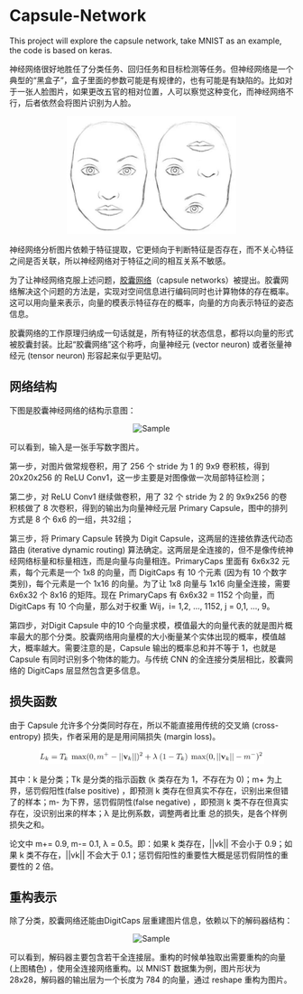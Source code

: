 # Capsule-Network
This project will explore the capsule network, take MNIST as an example, the code is based on keras.


神经网络很好地胜任了分类任务、回归任务和目标检测等任务。但神经网络是一个典型的“黑盒子”，盒子里面的参数可能是有规律的，也有可能是有缺陷的。比如对于一张人脸图片，如果更改五官的相对位置，人可以察觉这种变化，而神经网络不行，后者依然会将图片识别为人脸。<br>
<p align="center">
	<img src="https://github.com/LeeWise9/Img_repositories/blob/master/%E8%83%B6%E5%9B%8A%E7%BD%91%E7%BB%9C%E4%BA%BA%E8%84%B8.png" alt="Sample"  width="300">
</p>

神经网络分析图片依赖于特征提取，它更倾向于判断特征是否存在，而不关心特征之间是否关联，所以神经网络对于特征之间的相互关系不敏感。

为了让神经网络克服上述问题，[胶囊网络](https://arxiv.org/pdf/1710.09829.pdf)（capsule networks）被提出。胶囊网络解决这个问题的方法是，实现对空间信息进行编码同时也计算物体的存在概率。这可以用向量来表示，向量的模表示特征存在的概率，向量的方向表示特征的姿态信息。

胶囊网络的工作原理归纳成一句话就是，所有特征的状态信息，都将以向量的形式被胶囊封装。比起“胶囊网络”这个称呼，向量神经元 (vector neuron) 或者张量神经元 (tensor neuron) 形容起来似乎更贴切。


## 网络结构<br>
下图是胶囊神经网络的结构示意图：<br>
<p align="center">
	<img src="https://image.jiqizhixin.com/uploads/editor/bcdc9a37-9371-4a2e-a105-a80a1e76f1c9/640.png" alt="Sample"  width="600">
</p>

可以看到，输入是一张手写数字图片。

第一步，对图片做常规卷积，用了 256 个 stride 为 1 的 9x9 卷积核，得到 20x20x256 的 ReLU Conv1，这一步主要是对图像做一次局部特征检测；

第二步，对 ReLU Conv1 继续做卷积，用了 32 个 stride 为 2 的 9x9x256 的卷积核做了 8 次卷积，得到的输出为向量神经元层 Primary Capsule，图中的排列方式是 8 个 6x6 的一组，共32组；

第三步，将 Primary Capsule 转换为 Digit Capsule，这两层的连接依靠迭代动态路由 (iterative dynamic routing) 算法确定。这两层是全连接的，但不是像传统神经网络标量和标量相连，而是向量与向量相连。PrimaryCaps 里面有 6x6x32 元素，每个元素是一个 1x8 的向量，而 DigitCaps 有 10 个元素 (因为有 10 个数字类别)，每个元素是一个 1x16 的向量。为了让 1x8 向量与 1x16 向量全连接，需要 6x6x32 个 8x16 的矩阵。现在 PrimaryCaps 有 6x6x32 = 1152 个向量，而 DigitCaps 有 10 个向量，那么对于权重 Wij，i= 1,2, …, 1152, j = 0,1, …, 9。

第四步，对Digit Capsule 中的10 个向量求模，模值最大的向量代表的就是图片概率最大的那个分类。胶囊网络用向量模的大小衡量某个实体出现的概率，模值越大，概率越大。需要注意的是，Capsule 输出的概率总和并不等于 1，也就是 Capsule 有同时识别多个物体的能力。与传统 CNN 的全连接分类层相比，胶囊网络的 DigitCaps 层显然包含更多信息。


## 损失函数<br>
由于 Capsule 允许多个分类同时存在，所以不能直接用传统的交叉熵 (cross-entropy) 损失，作者采用的是是用间隔损失 (margin loss)。<br>
<p align="center">
	<img src="https://github.com/LeeWise9/Img_repositories/blob/master/Margin%20loss%20for%20digit%20existence.png" alt="Sample"  width="400">
</p>

其中：k 是分类；Tk 是分类的指示函数 (k 类存在为 1，不存在为 0)；m+ 为上界，惩罚假阳性(false positive) ，即预测 k 类存在但真实不存在，识别出来但错了的样本；m- 为下界，惩罚假阴性(false negative) ，即预测 k 类不存在但真实存在，没识别出来的样本；λ 是比例系数，调整两者比重
总的损失，是各个样例损失之和。

论文中 m+= 0.9, m-= 0.1, λ = 0.5。即：如果 k 类存在，||vk|| 不会小于 0.9；如果 k 类不存在，||vk|| 不会大于 0.1；惩罚假阳性的重要性大概是惩罚假阴性的重要性的 2 倍。


## 重构表示<br>
除了分类，胶囊网络还能由DigitCaps 层重建图片信息，依赖以下的解码器结构：<br>
<p align="center">
	<img src="http://5b0988e595225.cdn.sohucs.com/images/20180328/5c0bb065da184881ac44fe456dbb3042.jpeg" alt="Sample"  width="500">
</p>

可以看到，解码器主要包含若干全连接层。重构的时候单独取出需要重构的向量(上图橘色) ，使用全连接网络重构。以 MNIST 数据集为例，图片形状为 28x28，解码器的输出层为一个长度为 784 的向量，通过 reshape 重构为图片。























